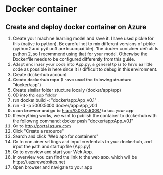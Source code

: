 
# Docker container
## Create and deploy docker container on Azure


1. Create your machine learning model and save it. I have used pickle for this (native to python). Be careful not to mix different versions of pickle (python2 and python3 are incompatible). The docker container default is python 2, so I recommend using that for your model. Otherwise the Dockerfile needs to be configured differently from this guide.
2. Adapt and inser your code into App.py, a general tip is to have as little code as possible in here since it is difficult to debug in this environment.
3. Create dockerhub account
4. Create dockerhub repo (I have used the following structure "docker/app")
5. Create similar folder stucture locally (docker/app/app)
6. CD into the app folder
7. run docker build -t "docker/app:App_v0.1" .
8. run -d -p 5000:5000 docker/app:App_v0.1
9. open browser and go to http://0.0.0.0:5000/ to test your app
10. If everything works, we want to publish the container to dockerhub with the following command: docker push "docker/app:App_v0.1"
11. Go to http://portal.azure.com
12. Click "Create a resource"
13. Search and click "Web app for containers"
14. Go to container settings and input credentials to your dockerhub, and input the path and startup file (App.py)
15. Go to overview and start your Web App.
16. In overview you can find the link to the web app, which will be https://<nameOfApp>.azurewebsites.net
17. Open browser and navigate to your app
